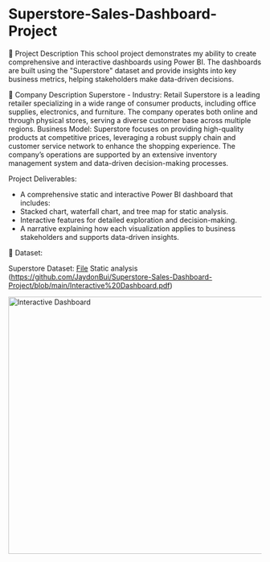 # Superstore-Sales-Dashboard-Project

📝 Project Description
This school project demonstrates my ability to create comprehensive and interactive dashboards using Power BI. The dashboards are built using the "Superstore" dataset and provide insights into key business metrics, helping stakeholders make data-driven decisions.

🏬 Company Description
Superstore - Industry: Retail
Superstore is a leading retailer specializing in a wide range of consumer products, including office supplies, electronics, and furniture. The company operates both online and through physical stores, serving a diverse customer base across multiple regions.
Business Model: Superstore focuses on providing high-quality products at competitive prices, leveraging a robust supply chain and customer service network to enhance the shopping experience. The company’s operations are supported by an extensive inventory management system and data-driven decision-making processes.

Project Deliverables: 
- A comprehensive static and interactive Power BI dashboard that includes:
- Stacked chart, waterfall chart, and tree map for static analysis.
- Interactive features for detailed exploration and decision-making.
- A narrative explaining how each visualization applies to business stakeholders and supports data-driven insights.

📁 Dataset:

Superstore Dataset: [File](https://github.com/JaydonBui/Superstore-Sales-Dashboard-Project/blob/main/superstore_dataset.csv)
Static analysis (https://github.com/JaydonBui/Superstore-Sales-Dashboard-Project/blob/main/Interactive%20Dashboard.pdf)

<img width="511" alt="Interactive Dashboard" src="https://github.com/user-attachments/assets/0b26fb91-4be5-4da7-b929-7df77ca3d9e7">

